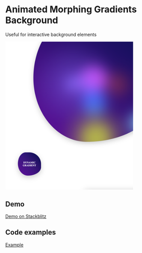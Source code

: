 # Animated Morphing Gradients Background

Useful for interactive background elements

<img src="./public/gradient.png" width="400">

## Demo

[Demo on Stackblitz](https://stackblitz.com/~/github.com/valado/dynamic-gradient)

## Code examples

[Example](https://github.com/valado/dynamic-gradient/blob/main/src/App.tsx)
